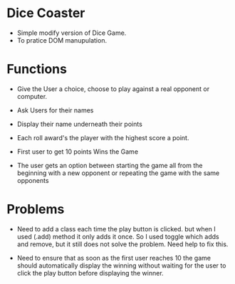 # Dice Coaster

- Simple modify version of Dice Game.
- To pratice DOM manupulation.

# Functions

- Give the User a choice,  choose to play against a real opponent or computer.

- Ask Users for their names

- Display their name underneath their points

- Each roll award's the player with the highest score a point.

- First user to get 10 points Wins the Game

- The user gets an option between starting the game all from the beginning with a new opponent or repeating the game with the same opponents

# Problems

- Need to add a class each time the play button is clicked. but when I used (.add) method it only adds it once. So I used toggle which adds and remove, but it still does not solve the problem. Need help to fix this.

- Need to ensure that as soon as the first user reaches 10 the game should automatically display the winning without waiting for the user to click the play button before displaying the winner.
